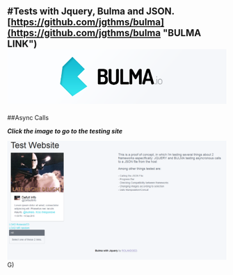 #Tests with Jquery, Bulma and JSON.
[https://github.com/jgthms/bulma](https://github.com/jgthms/bulma "BULMA LINK")
![](https://raw.githubusercontent.com/RolandoED/JSONBulmaJquery/master/node_modules/bulma/images/bulma-banner.png)
---
##Async Calls

***Click the image to go to the testing site***

[<img src="https://raw.githubusercontent.com/RolandoED/JSONBulmaJquery/master/content/capture.PNG">](https://rolandoed.github.io/JSONBulmaJquery/)G)